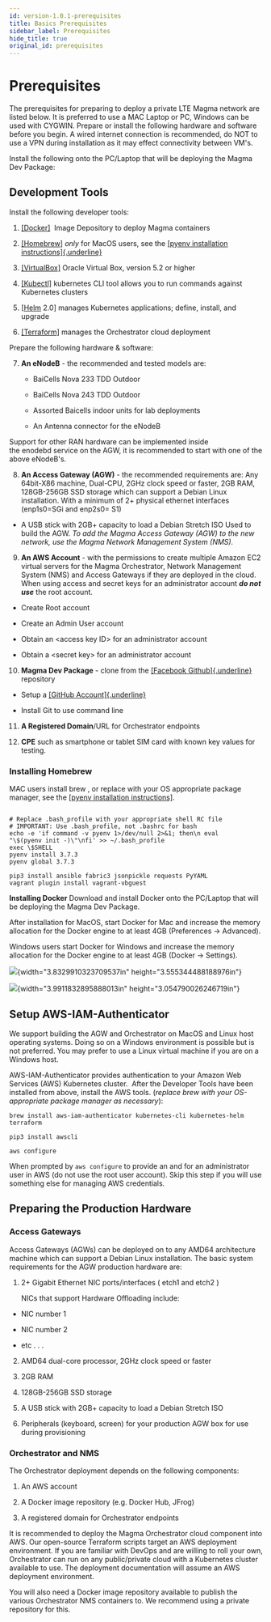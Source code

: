 ```yaml
---
id: version-1.0.1-prerequisites
title: Basics Prerequisites
sidebar_label: Prerequisites
hide_title: true
original_id: prerequisites
---
```

# Prerequisites

The prerequisites for preparing to deploy a private LTE Magma network
are listed below. It is preferred to use a MAC Laptop or PC, Windows can
be used with CYGWIN. Prepare or install the following hardware and
software before you begin. A wired internet connection is recommended,
do NOT to use a VPN during installation as it may effect connectivity
between VM's.

Install the following onto the PC/Laptop that will be deploying the
Magma Dev Package:

## Development Tools

Install the following developer tools:

1.  [[Docker]](https://www.docker.com/)  Image Depository to
    deploy Magma containers

2.  [[Homebrew]](https://brew.sh/) *only* for MacOS users,
    see the [[pyenv installation
    instructions]{.underline}](https://github.com/pyenv/pyenv#installation)

3.  [[VirtualBox]](https://www.virtualbox.org/) Oracle
    Virtual Box, version 5.2 or higher

4.  [[Kubectl]](https://kubernetes.io/docs/tasks/tools/install-kubectl/)
    kubernetes CLI tool allows you to run commands against Kubernetes
    clusters

5.  [[Helm](https://helm.sh/) 2.0] manages Kubernetes
    applications; define, install, and upgrade

6.  [[Terraform]](https://www.terraform.io/downloads.html)
    manages the Orchestrator cloud deployment


Prepare the following hardware & software:

7.  **An eNodeB** - the recommended and tested models are:

	- BaiCells Nova 233 TDD Outdoor

	- BaiCells Nova 243 TDD Outdoor

	- Assorted Baicells indoor units for lab deployments

	- An Antenna connector for the eNodeB

Support for other RAN hardware can be implemented inside
the enodebd service on the AGW, it is recommended to start with one of
the above eNodeB's.


8.  **An Access Gateway (AGW)** - the recommended requirements are:
	Any 64bit-X86 machine, Dual-CPU, 2GHz clock speed or faster, 2GB RAM,
    128GB-256GB SSD storage which can support a Debian Linux installation.
	With a minimum of 2+ physical ethernet interfaces (enp1s0=SGi and enp2s0= S1)

-   A USB stick with 2GB+ capacity to load a Debian Stretch ISO Used to
    build the AGW.
    *To add the Magma Access Gateway (AGW) to the new network, use the
    Magma Network Management System (NMS).*
	

9.  **An AWS Account** - with the permissions to create multiple Amazon
    EC2 virtual servers for the Magma Orchestrator, Network Management
    System (NMS) and Access Gateways if they are deployed in the
    cloud. When using access and secret keys for an administrator
    account ***do not use*** the root account.

-   Create Root account

-   Create an Admin User account

-   Obtain an \<access key ID\> for an administrator account

-   Obtain a \<secret key\> for an administrator account


10. **Magma Dev Package** - clone from the [[Facebook
    Github]{.underline}](https://github.com/facebookincubator/magma/)
    repository

-   Setup a [[GitHub
    Account]{.underline}](https://help.github.com/en/github/getting-started-with-github/set-up-git)

-   Install Git to use command line


11. **A Registered Domain**/URL for Orchestrator endpoints

12. **CPE** such as smartphone or tablet SIM card with known key values
    for testing.
	

### Installing Homebrew

MAC users install brew , or replace with your OS appropriate package
manager, see the [[pyenv installation
instructions]](https://github.com/pyenv/pyenv#installation).

```brew install pyenv

# Replace .bash_profile with your appropriate shell RC file
# IMPORTANT: Use .bash_profile, not .bashrc for bash
echo -e 'if command -v pyenv 1>/dev/null 2>&1; then\n eval
"\$(pyenv init -)\"\nfi' >> ~/.bash_profile
exec \$SHELL
pyenv install 3.7.3
pyenv global 3.7.3

pip3 install ansible fabric3 jsonpickle requests PyYAML
vagrant plugin install vagrant-vbguest
```

**Installing Docker**
Download and install Docker onto the PC/Laptop that will be deploying
the Magma Dev Package.

After installation for MacOS, start Docker for Mac and increase the
memory allocation for the Docker engine to at least 4GB (Preferences -\>
Advanced).

Windows users start Docker for Windows and increase the memory
allocation for the Docker engine to at least 4GB (Docker -\> Settings).

![](media/image1.png){width="3.8329910323709537in"
height="3.555344488188976in"}

![](media/image2.png){width="3.9911832895888013in"
height="3.054790026246719in"}


## Setup AWS-IAM-Authenticator

We support building the AGW and Orchestrator on MacOS and Linux host
operating systems. Doing so on a Windows environment is possible but is
not preferred. You may prefer to use a Linux virtual machine if you are
on a Windows host.

AWS-IAM-Authenticator provides authentication to your Amazon Web
Services (AWS) Kubernetes cluster.  After the Developer Tools have been
installed from above, install the AWS tools.
(*replace brew with your OS-appropriate package manager as necessary*):

```
brew install aws-iam-authenticator kubernetes-cli kubernetes-helm terraform

pip3 install awscli

aws configure
```

When prompted by `aws configure` to provide an <access key ID> and
<secret key> for an administrator user in AWS (do not use the root
user account). Skip this step if you will use something else for
managing AWS credentials.


## Preparing the Production Hardware

### Access Gateways

Access Gateways (AGWs) can be deployed on to any AMD64 architecture
machine which can support a Debian Linux installation. The basic system
requirements for the AGW production hardware are:

1.  2+ Gigabit Ethernet NIC ports/interfaces ( etch1 and etch2 )

	NICs that support Hardware Offloading include:

-   NIC number 1

-   NIC number 2

-   etc . . .


2.  AMD64 dual-core processor, 2GHz clock speed or faster

3.  2GB RAM

4.  128GB-256GB SSD storage

5.  A USB stick with 2GB+ capacity to load a Debian Stretch ISO

6.  Peripherals (keyboard, screen) for your production AGW box for use
    during provisioning
	

### Orchestrator and NMS

The Orchestrator deployment depends on the following components:

1.  An AWS account

2.  A Docker image repository (e.g. Docker Hub, JFrog)

3.  A registered domain for Orchestrator endpoints

It is recommended to deploy the Magma Orchestrator cloud component into
AWS. Our open-source Terraform scripts target an AWS deployment
environment. If you are familiar with DevOps and are willing to roll
your own, Orchestrator can run on any public/private cloud with a
Kubernetes cluster available to use. The deployment documentation will
assume an AWS deployment environment.

You will also need a Docker image repository available to publish the
various Orchestrator NMS containers to. We recommend using a private
repository for this.
